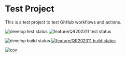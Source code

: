# Test Project
This is a test project to test GitHub workflows and actions.

![develop test status](https://github.com/mmcgilvray-prismhr/test/actions/workflows/unit-tests.yml/badge.svg?branch=develop)
![feature/QR202311 test status](https://github.com/mmcgilvray-prismhr/test/actions/workflows/unit-tests.yml/badge.svg?branch=feature/QR202311)

![develop build status](https://github.com/mmcgilvray-prismhr/test/actions/workflows/develop.yml/badge.svg?branch=develop)
[![feature/QR202311 build status](https://github.com/mmcgilvray-prismhr/test/actions/workflows/QR.yml/badge.svg?branch=feature/QR202311)](https://www.prismhr.com/)


[![cov](https://github.com/mmcgilvray-prismhr/badges/coverage.svg)](https://www.prismhr.com/)